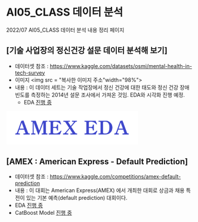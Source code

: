 # AI05_CLASS 데이터 분석
2022/07 AI05_CLASS 데이터 분석 내용 정리 페이지

## [기술 사업장의 정신건강 설문 데이터 분석해 보기]
  * 데이터셋 참조 : https://www.kaggle.com/datasets/osmi/mental-health-in-tech-survey
  * 이미지
    <img src = "복사한 이미지 주소"width="98%"></ing>
  * 내용 : 이 데이터 세트는 기술 작업장에서 정신 건강에 대한 태도와 정신 건강 장애 빈도를 측정하는 2014년 설문 조사에서 가져온 것임. EDA와 시각화 진행 예정.
    * EDA [진행 중](https://github.com/c920720a/MyDataAnalysis_2022/blob/00f72811aea3941fc85c678b3d0d802c3193386a/20220816-mental-health-dataset.ipynb)




<img src = "https://github.com/c920720a/MyDataAnalysis_2022/blob/main/title.png?raw=true" width="70%"></ing>
## [AMEX : American Express - Default Prediction]
  * 데이터셋 참조 : https://www.kaggle.com/competitions/amex-default-prediction
  * 내용 : 이 대회는 American Express(AMEX) 에서 개최한 대회로 상금과 채용 특전이 있는 기본 예측(default prediction) 대회이다.
  * EDA [진행 중](https://github.com/c920720a/MyDataAnalysis_2022/blob/b48eef0ecfb087393d101a660d9abdfdbae0ac0e/20220819-amex-eda.ipynb)
  * CatBoost Model [진행 중](https://github.com/c920720a/MyDataAnalysis_2022/blob/b48eef0ecfb087393d101a660d9abdfdbae0ac0e/20220819-amex-catboost-01.ipynb)
